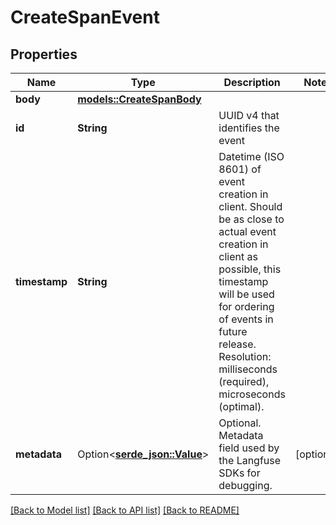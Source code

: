 # CreateSpanEvent

## Properties

Name | Type | Description | Notes
------------ | ------------- | ------------- | -------------
**body** | [**models::CreateSpanBody**](CreateSpanBody.md) |  | 
**id** | **String** | UUID v4 that identifies the event | 
**timestamp** | **String** | Datetime (ISO 8601) of event creation in client. Should be as close to actual event creation in client as possible, this timestamp will be used for ordering of events in future release. Resolution: milliseconds (required), microseconds (optimal). | 
**metadata** | Option<[**serde_json::Value**](.md)> | Optional. Metadata field used by the Langfuse SDKs for debugging. | [optional]

[[Back to Model list]](../README.md#documentation-for-models) [[Back to API list]](../README.md#documentation-for-api-endpoints) [[Back to README]](../README.md)


